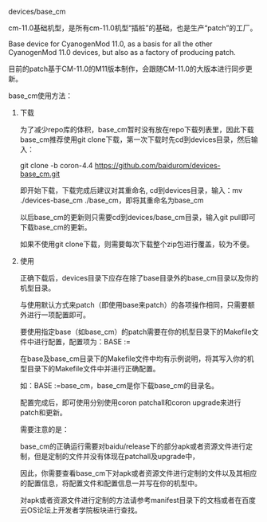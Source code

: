 devices/base_cm

cm-11.0基础机型，是所有cm-11.0机型“插桩”的基础，也是生产“patch”的工厂。

Base device for CyanogenMod 11.0, as a basis for all the other CyanogenMod 11.0 devices, but also as a factory of producing patch.

目前的patch基于CM-11.0的M11版本制作，会跟随CM-11.0的大版本进行同步更新。

base_cm使用方法：

1. 下载

   为了减少repo库的体积，base_cm暂时没有放在repo下载列表里，因此下载base_cm推荐使用git clone下载，第一次下载时先cd到devices目录，然后输入：

   git clone -b coron-4.4 https://github.com/baidurom/devices-base_cm.git

   即开始下载，下载完成后建议对其重命名, cd到devices目录，输入：mv ./devices-base_cm ./base_cm，即将其重命名为base_cm

   以后base_cm的更新则只需要cd到devices/base_cm目录，输入git pull即可下载base_cm的更新。

   如果不使用git clone下载，则需要每次下载整个zip包进行覆盖，较为不便。

2. 使用

   正确下载后，devices目录下应存在除了base目录外的base_cm目录以及你的机型目录。

   与使用默认方式来patch（即使用base来patch）的各项操作相同，只需要额外进行一项配置即可。

   要使用指定base（如base_cm）的patch需要在你的机型目录下的Makefile文件中进行配置，配置项为：BASE :=

   在base及base_cm目录下的Makefile文件中均有示例说明，将其写入你的机型目录下的Makefile文件中并进行正确配置。

   如：BASE :=base_cm，base_cm是你下载base_cm的目录名。

   配置完成后，即可使用分别使用coron patchall和coron upgrade来进行patch和更新。

   需要注意的是：

   base_cm的正确运行需要对baidu/release下的部分apk或者资源文件进行定制，但是定制的文件并没有体现在patchall及upgrade中，

   因此，你需要查看base_cm下对apk或者资源文件进行定制的文件以及其相应的配置信息，将配置文件和配置信息一并写在你的机型中。

   对apk或者资源文件进行定制的方法请参考manifest目录下的文档或者在百度云OS论坛上开发者学院板块进行查找。
